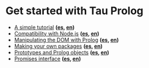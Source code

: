 # Get started with Tau Prolog

* [A simple tutorial](en/a-simple-tutorial.md) **([es](es/un-tutorial-sencillo.md), [en](en/a-simple-tutorial.md))**
* [Compatibility with Node.js](en/compatibility-with-nodejs.md) **([es](es/compatibilidad-con-nodejs.md), [en](en/compatibility-with-nodejs.md))**
* [Manipulating the DOM with Prolog](en/manipulating-the-dom-with-prolog.md) **([es](es/manipulando-el-dom-con-prolog.md), [en](en/manipulating-the-dom-with-prolog.md))**
* [Making your own packages](en/making-your-own-packages.md) **([es](es/creando-tus-propios-paquetes.md), [en](en/making-your-own-packages.md))**
* [Prototypes and Prolog objects](en/prototypes-and-prolog-objects.md) **([es](es/prototipos-y-objetos-prolog.md), [en](en/prototypes-and-prolog-objects.md))**
* [Promises interface](en/promises-interface.md) **([es](es/interfaz-de-promesas.md), [en](en/promises-interface.md))**

